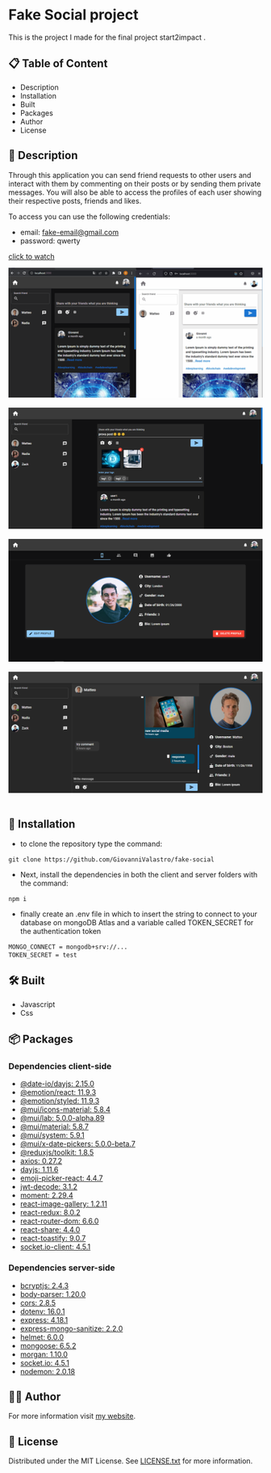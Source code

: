 # Fake Social project
This is the project I made for the final project start2impact .

## :clipboard: Table of Content
* Description
* Installation
* Built
* Packages
* Author
* License

## :memo: Description
Through this application you can send friend requests to other users and interact with them by commenting on their posts or by sending them private messages. You will also be able to access the profiles of each user showing their respective posts, friends and likes.

To access you can use the following credentials:

* email: fake-email@gmail.com
* password: qwerty

[click to watch](https://gv-fake-social.onrender.com)

![](client/src/imgs/animation.gif)&nbsp;&nbsp;&nbsp;&nbsp;
![](client/src/imgs/form-img.png)&nbsp;&nbsp;&nbsp;&nbsp;
![](client/src/imgs/profile-img.png)&nbsp;&nbsp;&nbsp;&nbsp;
![](client/src/imgs/chat-img.png)&nbsp;&nbsp;&nbsp;&nbsp;

## :floppy_disk: Installation

* to clone the repository type the command:

```
git clone https://github.com/GiovanniValastro/fake-social
  ```

* Next, install the dependencies in both the client and server folders with the command:

```
npm i 
```

* finally create an .env file in which to insert the string to connect to your database on mongoDB Atlas and a variable called TOKEN_SECRET for the authentication token

```
MONGO_CONNECT = mongodb+srv://...
TOKEN_SECRET = test
```

## :hammer_and_wrench: Built
* Javascript
* Css

## :package: Packages

### Dependencies client-side 

* [@date-io/dayjs: 2.15.0](https://www.npmjs.com/package/@date-io/dayjs)
* [@emotion/react: 11.9.3](https://www.npmjs.com/package/@emotion/react)
* [@emotion/styled: 11.9.3](https://www.npmjs.com/package/@emotion/styled)
* [@mui/icons-material: 5.8.4](https://www.npmjs.com/package/@mui/icons-material)
* [@mui/lab: 5.0.0-alpha.89](https://www.npmjs.com/package/@mui/lab)
* [@mui/material: 5.8.7](https://www.npmjs.com/package/@mui/material)
* [@mui/system: 5.9.1](https://www.npmjs.com/package/@mui/system)
* [@mui/x-date-pickers: 5.0.0-beta.7](https://www.npmjs.com/package/@mui/x-date-pickers) 
* [@reduxjs/toolkit: 1.8.5](https://www.npmjs.com/package/@reduxjs/toolkit) 
* [axios: 0.27.2](https://www.npmjs.com/package/axios)
* [dayjs: 1.11.6](https://www.npmjs.com/package/dayjs) 
* [emoji-picker-react: 4.4.7](https://www.npmjs.com/package/emoji-picker-react) 
* [jwt-decode: 3.1.2](https://www.npmjs.com/package/jwt-decode) 
* [moment: 2.29.4](https://www.npmjs.com/package/moment) 
* [react-image-gallery: 1.2.11](https://www.npmjs.com/package/react-image-gallery) 
* [react-redux: 8.0.2](https://www.npmjs.com/package/react-redux) 
* [react-router-dom: 6.6.0](https://www.npmjs.com/package/react-router-dom) 
* [react-share: 4.4.0](https://www.npmjs.com/package/react-share) 
* [react-toastify: 9.0.7](https://www.npmjs.com/package/react-toastify) 
* [socket.io-client: 4.5.1](https://www.npmjs.com/package/socket.io-client) 

### Dependencies server-side 

* [bcryptjs: 2.4.3](https://www.npmjs.com/package/bcryptjs)
* [body-parser: 1.20.0](https://www.npmjs.com/package/body-parser)
* [cors: 2.8.5](https://www.npmjs.com/package/cors)
* [dotenv: 16.0.1](https://www.npmjs.com/package/doetenv)
* [express: 4.18.1](https://www.npmjs.com/package/express)
* [express-mongo-sanitize: 2.2.0](https://www.npmjs.com/package/express-mongo-sanitize)
* [helmet: 6.0.0](https://www.npmjs.com/package/helmet)
* [mongoose: 6.5.2](https://www.npmjs.com/package/mongoose) 
* [morgan: 1.10.0](https://www.npmjs.com/package/morgan) 
* [socket.io: 4.5.1](https://www.npmjs.com/package/socket.io)
* [nodemon: 2.0.18](https://www.npmjs.com/package/nodemon)

## :frowning_man:	Author
For more information visit [my website](https://giovannivalastro.github.io/).

## :page_with_curl: License
Distributed under the MIT License. See [LICENSE.txt](https://github.com/GiovanniValastro/fake-social/blob/master/LICENSE) for more information.
